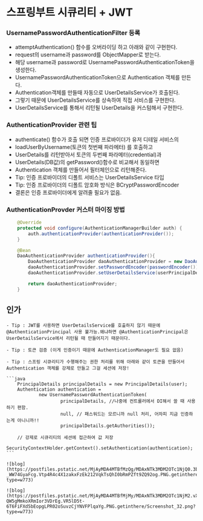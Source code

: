 # 스프링부트 시큐리티 + JWT

### UsernamePasswordAuthenticationFilter 등록

- attemptAuthentication() 함수를 오버라이딩 하고 아래와 같이 구현한다.
- request의 username과 password를 ObjectMapper로 받는다.
- 해당 username과 password로 UsernamePasswordAuthenticationToken을 생성한다.
- UsernamePasswordAuthenticationToken으로 Authentication 객체를 만든다.
- Authentication객체를 만들때 자동으로 UserDetailsService가 호출된다.
- 그렇기 때문에 UserDetailsService를 상속하여 직접 서비스를 구현한다.
- UserDetailsService를 통해서 리턴될 UserDetails을 커스텀해서 구현한다.

### AuthenticationProvider 관련 팁

- authenticate() 함수가 호출 되면 인증 프로바이더가 유저 디테일 서비스의
- loadUserByUsername(토큰의 첫번째 파라메터) 를 호출하고
- UserDetails를 리턴받아서 토큰의 두번째 파라메터(credential)과
- UserDetails(DB값)의 getPassword()함수로 비교해서 동일하면
- Authentication 객체를 만들어서 필터체인으로 리턴해준다.
- Tip: 인증 프로바이더의 디폴트 서비스는 UserDetailsService 타입
- Tip: 인증 프로바이더의 디폴트 암호화 방식은 BCryptPasswordEncoder
- 결론은 인증 프로바이더에게 알려줄 필요가 없음.

### AuthenticationProvder 커스터 마이징 방법

```java
    @Override
    protected void configure(AuthenticationManagerBuilder auth) {
        auth.authenticationProvider(authenticationProvider());
    }

    @Bean
    DaoAuthenticationProvider authenticationProvider(){
        DaoAuthenticationProvider daoAuthenticationProvider = new DaoAuthenticationProvider();
        daoAuthenticationProvider.setPasswordEncoder(passwordEncoder());
        daoAuthenticationProvider.setUserDetailsService(userPrincipalDetailsService);

        return daoAuthenticationProvider;
    }
```



## 인가

```
- Tip : JWT를 사용하면 UserDetailsService를 호출하지 않기 때문에 @AuthenticationPrincipal 사용 불가능.왜냐하면 @AuthenticationPrincipal은 UserDetailsService에서 리턴될 때 만들어지기 때문이다.

- Tip : 토큰 검증 (이게 인증이기 때문에 AuthenticationManager도 필요 없음)

- Tip : 스프링 시큐리티가 수행해주는 권한 처리를 위해 아래와 같이 토큰을 만들어서 Authentication 객체를 강제로 만들고 그걸 세션에 저장!

​```java
    PrincipalDetails principalDetails = new PrincipalDetails(user);
    Authentication authentication =
            new UsernamePasswordAuthenticationToken(
                    principalDetails, //나중에 컨트롤러에서 DI해서 쓸 때 사용하기 편함.
                    null, // 패스워드는 모르니까 null 처리, 어차피 지금 인증하는게 아니니까!!
                    principalDetails.getAuthorities());

    // 강제로 시큐리티의 세션에 접근하여 값 저장
    SecurityContextHolder.getContext().setAuthentication(authentication);
​```

![blog](https://postfiles.pstatic.net/MjAyMDA4MTBfMzQg/MDAxNTk3MDM2OTc1NjQ0.3bgXzd_Bf7JoS1fsYIyGP1DAl9kQZ8IA-_WW74GyaFcg.Vtp4R4c4X1zakxFzEk212VqkTsQhI0bRmPZft9ZQ92og.PNG.getinthere/Screenshot_31.png?type=w773)

![blog](https://postfiles.pstatic.net/MjAyMDA4MTBfMjMy/MDAxNTk3MDM2OTc1NjM2.vXqNYRrbfievaF0YrELs8Rj-QW5gMmkoXRmIor3VDrEg.VR5lD5t-6T6FiFXd5bEopgLPR02oSuvzCjYNVFPlqaYg.PNG.getinthere/Screenshot_32.png?type=w773)
```

